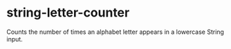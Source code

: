 # string-letter-counter
 Counts the number of times an alphabet letter appears in a lowercase String input.
